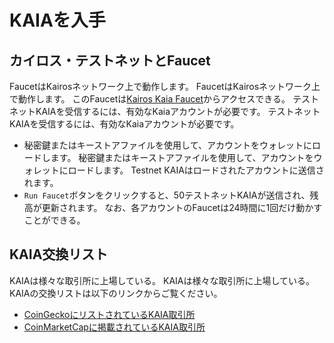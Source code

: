 # KAIAを入手

## カイロス・テストネットとFaucet<a id="kairos-testnet-and-faucet"></a>

FaucetはKairosネットワーク上で動作します。 FaucetはKairosネットワーク上で動作します。 このFaucetは[Kairos Kaia Faucet](https://faucet.kaia.io)からアクセスできる。 テストネットKAIAを受信するには、有効なKaiaアカウントが必要です。 テストネットKAIAを受信するには、有効なKaiaアカウントが必要です。

- 秘密鍵またはキーストアファイルを使用して、アカウントをウォレットにロードします。 秘密鍵またはキーストアファイルを使用して、アカウントをウォレットにロードします。 Testnet KAIAはロードされたアカウントに送信されます。
- `Run Faucet`ボタンをクリックすると、50テストネットKAIAが送信され、残高が更新されます。 なお、各アカウントのFaucetは24時間に1回だけ動かすことができる。

## KAIA交換リスト<a id="kaia-exchange-list"></a>

KAIAは様々な取引所に上場している。  KAIAは様々な取引所に上場している。  KAIAの交換リストは以下のリンクからご覧ください。

- [CoinGeckoにリストされているKAIA取引所](https://www.coingecko.com/en/coins/klay#markets)
- [CoinMarketCapに掲載されているKAIA取引所](https://coinmarketcap.com/currencies/klaytn/markets/)
